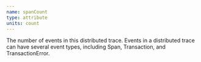 ```yaml
---
name: spanCount
type: attribute
units: count
---
```


The number of events in this distributed trace. Events in a distributed trace can have several event types, including Span, Transaction, and TransactionError.